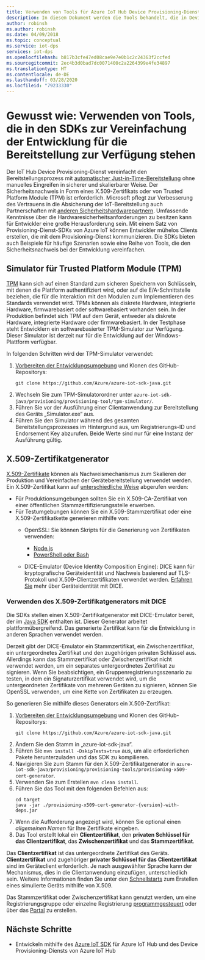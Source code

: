 ```yaml
---
title: Verwenden von Tools für Azure IoT Hub Device Provisioning-Dienst-SDKs
description: In diesem Dokument werden die Tools behandelt, die in Device Provisioning Service-SDKs (DPS) von Azure IoT Hub für die Entwicklung bereitgestellt werden
author: robinsh
ms.author: robinsh
ms.date: 04/09/2018
ms.topic: conceptual
ms.service: iot-dps
services: iot-dps
ms.openlocfilehash: b817b3cfe47ed08cae9e7e0b1c2c24363f2ccfed
ms.sourcegitcommit: 2ec4b3d0bad7dc0071400c2a2264399e4fe34897
ms.translationtype: HT
ms.contentlocale: de-DE
ms.lasthandoff: 03/28/2020
ms.locfileid: "79233330"
---
```

# <a name="how-to-use-tools-provided-in-the-sdks-to-simplify-development-for-provisioning"></a>Gewusst wie: Verwenden von Tools, die in den SDKs zur Vereinfachung der Entwicklung für die Bereitstellung zur Verfügung stehen
Der IoT Hub Device Provisioning-Dienst vereinfacht den Bereitstellungsprozess mit [automatischer Just-in-Time-Bereitstellung](concepts-auto-provisioning.md) ohne manuelles Eingreifen in sicherer und skalierbarer Weise.  Der Sicherheitsnachweis in Form eines X.509-Zertifikats oder von Trusted Platform Module (TPM) ist erforderlich.  Microsoft pflegt zur Verbesserung des Vertrauens in die Absicherung der IoT-Bereitstellung auch Partnerschaften mit [anderen Sicherheitshardwarepartnern](https://azure.microsoft.com/blog/azure-iot-supports-new-security-hardware-to-strengthen-iot-security/). Umfassende Kenntnisse über die Hardwaresicherheitsanforderungen zu besitzen kann für Entwickler eine große Herausforderung sein. Mit einem Satz von Provisioning-Dienst-SDKs von Azure IoT können Entwickler mühelos Clients erstellen, die mit dem Provisioning-Dienst kommunizieren. Die SDKs bieten auch Beispiele für häufige Szenarien sowie eine Reihe von Tools, die den Sicherheitsnachweis bei der Entwicklung vereinfachen.

## <a name="trusted-platform-module-tpm-simulator"></a>Simulator für Trusted Platform Module (TPM)
[TPM](https://docs.microsoft.com/azure/iot-dps/concepts-security) kann sich auf einen Standard zum sicheren Speichern von Schlüsseln, mit denen die Plattform authentifiziert wird, oder auf die E/A-Schnittstelle beziehen, die für die Interaktion mit den Modulen zum Implementieren des Standards verwendet wird. TPMs können als diskrete Hardware, integrierte Hardware, firmwarebasiert oder softwarebasiert vorhanden sein.  In der Produktion befindet sich TPM auf dem Gerät, entweder als diskrete Hardware, integrierte Hardware oder firmwarebasiert. In der Testphase steht Entwicklern ein softwarebasierter TPM-Simulator zur Verfügung.  Dieser Simulator ist derzeit nur für die Entwicklung auf der Windows-Plattform verfügbar.

In folgenden Schritten wird der TPM-Simulator verwendet:
1. [Vorbereiten der Entwicklungsumgebung](https://docs.microsoft.com/azure/iot-dps/quick-enroll-device-x509-java) und Klonen des GitHub-Repositorys:
   ```
   git clone https://github.com/Azure/azure-iot-sdk-java.git
   ```
2. Wechseln Sie zum TPM-Simulatorordner unter ```azure-iot-sdk-java/provisioning/provisioning-tool/tpm-simulator/```.
3. Führen Sie vor der Ausführung einer Clientanwendung zur Bereitstellung des Geräts „Simulator.exe“ aus.
4. Führen Sie den Simulator während des gesamten Bereitstellungsprozesses im Hintergrund aus, um Registrierungs-ID und Endorsement Key abzurufen.  Beide Werte sind nur für eine Instanz der Ausführung gültig.

## <a name="x509-certificate-generator"></a>X.509-Zertifikatgenerator
[X.509-Zertifikate](https://docs.microsoft.com/azure/iot-dps/concepts-security#x509-certificates) können als Nachweismechanismus zum Skalieren der Produktion und Vereinfachen der Gerätebereitstellung verwendet werden.  Ein X.509-Zertifikat kann auf [unterschiedliche Weise](https://docs.microsoft.com/azure/iot-hub/iot-hub-x509ca-overview#how-to-get-an-x509-ca-certificate) abgerufen werden:
* Für Produktionsumgebungen sollten Sie ein X.509-CA-Zertifikat von einer öffentlichen Stammzertifizierungsstelle erwerben.
* Für Testumgebungen können Sie ein X.509-Stammzertifikat oder eine X.509-Zertifikatkette generieren mithilfe von:
    * OpenSSL: Sie können Skripts für die Generierung von Zertifikaten verwenden:
        * [Node.js](https://github.com/Azure/azure-iot-sdk-node/tree/master/provisioning/tools)
        * [PowerShell oder Bash](https://github.com/Azure/azure-iot-sdk-c/blob/master/tools/CACertificates/CACertificateOverview.md)
        
    * DICE-Emulator (Device Identity Composition Engine): DICE kann für kryptografische Geräteidentität und Nachweis basierend auf TLS-Protokoll und X.509-Clientzertifikaten verwendet werden.  [Erfahren Sie](https://www.microsoft.com/research/publication/device-identity-dice-riot-keys-certificates/) mehr über Geräteidentität mit DICE.

### <a name="using-x509-certificate-generator-with-dice-emulator"></a>Verwenden des X.509-Zertifikatgenerators mit DICE
Die SDKs stellen einen X.509-Zertifikatgenerator mit DICE-Emulator bereit, der im [Java SDK](https://github.com/Azure/azure-iot-sdk-java/tree/master/provisioning/provisioning-tools/provisioning-x509-cert-generator) enthalten ist.  Dieser Generator arbeitet plattformübergreifend.  Das generierte Zertifikat kann für die Entwicklung in anderen Sprachen verwendet werden.

Derzeit gibt der DICE-Emulator ein Stammzertifikat, ein Zwischenzertifikat, ein untergeordnetes Zertifikat und den zugehörigen privaten Schlüssel aus.  Allerdings kann das Stammzertifikat oder Zwischenzertifikat nicht verwendet werden, um ein separates untergeordnetes Zertifikat zu signieren.  Wenn Sie beabsichtigen, ein Gruppenregistrierungsszenario zu testen, in dem ein Signaturzertifikat verwendet wird, um die untergeordneten Zertifikate von mehreren Geräten zu signieren, können Sie OpenSSL verwenden, um eine Kette von Zertifikaten zu erzeugen.

So generieren Sie mithilfe dieses Generators ein X.509-Zertifikat:
1. [Vorbereiten der Entwicklungsumgebung](https://docs.microsoft.com/azure/iot-dps/quick-enroll-device-x509-java) und Klonen des GitHub-Repositorys:
   ```
   git clone https://github.com/Azure/azure-iot-sdk-java.git
   ```
2. Ändern Sie den Stamm in „azure-iot-sdk-java“.
3. Führen Sie ```mvn install -DskipTests=true``` aus, um alle erforderlichen Pakete herunterzuladen und das SDK zu kompilieren.
4. Navigieren Sie zum Stamm für den X.509-Zertifikatgenerator in ```azure-iot-sdk-java/provisioning/provisioning-tools/provisioning-x509-cert-generator```.
5. Verwenden Sie zum Erstellen ```mvn clean install```.
6. Führen Sie das Tool mit den folgenden Befehlen aus:
   ```
   cd target
   java -jar ./provisioning-x509-cert-generator-{version}-with-deps.jar
   ```
7. Wenn die Aufforderung angezeigt wird, können Sie optional einen _allgemeinen Namen_ für Ihre Zertifikate eingeben.
8. Das Tool erstellt lokal ein **Clientzertifikat**, den **privaten Schlüssel für das Clientzertifikat**, das **Zwischenzertifikat** und das **Stammzertifikat**.

Das **Clientzertifikat** ist das untergeordnete Zertifikat des Geräts.  **Clientzertifikat** und zugehöriger **privater Schlüssel für das Clientzertifikat** sind im Geräteclient erforderlich. Je nach ausgewählter Sprache kann der Mechanismus, dies in die Clientanwendung einzufügen, unterschiedlich sein.  Weitere Informationen finden Sie unter den [Schnellstarts](https://docs.microsoft.com/azure/iot-dps/quick-create-simulated-device-x509) zum Erstellen eines simulierte Geräts mithilfe von X.509.

Das Stammzertifikat oder Zwischenzertifikat kann genutzt werden, um eine Registrierungsgruppe oder einzelne Registrierung [programmgesteuert](https://docs.microsoft.com/azure/iot-dps/how-to-manage-enrollments-sdks) oder über das [Portal](https://docs.microsoft.com/azure/iot-dps/how-to-manage-enrollments) zu erstellen.

## <a name="next-steps"></a>Nächste Schritte
* Entwickeln mithilfe des [Azure IoT SDK]( https://github.com/Azure/azure-iot-sdks) für Azure IoT Hub und des Device Provisioning-Diensts von Azure IoT Hub

